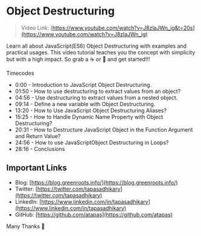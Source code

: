 # Object Destructuring

> Video Link: [https://www.youtube.com/watch?v=J8zlaJWn_ig&t=20s](https://www.youtube.com/watch?v=J8zlaJWn_ig)

Learn all about JavaScript(ES6) Object Destructuring with examples and practical usages. This video tutorial teaches you the concept with simplicity but with a high impact. 
So grab a ☕ or 🍺 and get started!!!

Timecodes
- 0:00 - Introduction to JavaScript Object Destructuring.
- 01:50 - How to use destructuring to extract values from an object?
- 04:56 - Use destructuring to extract values from a nested object.
- 09:14 - Define a new variable with Object Destructuring.
- 13:20 - How to Use JavaScript Object Destructuring Aliases?
- 15:25 - How to Handle Dynamic Name Property with Object Destructuring?
- 20:31 - How to Destructure JavaScript Object in the Function Argument and Return Value?
- 24:56 - How to use JavaScriptObject Destructuring in Loops?
- 28:16 - Conclusions

## Important Links

- Blog: [https://blog.greenroots.info/](https://blog.greenroots.info/)
- Twitter: [https://twitter.com/tapasadhikary](https://twitter.com/tapasadhikary)
- LinkedIn: [https://www.linkedin.com/in/tapasadhikary](https://www.linkedin.com/in/tapasadhikary)
- GitHub: [https://github.com/atapas](https://github.com/atapas)

Many Thanks 🙏
